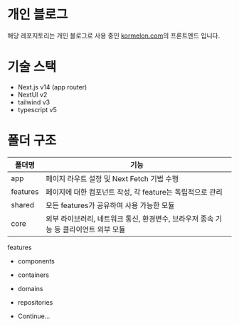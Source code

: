 # 개인 블로그

해당 레포지토리는 개인 블로그로 사용 중인 [kormelon.com](https://www.kormelon.com/blog)의 프론트엔드 입니다.

# 기술 스택

- Next.js v14 (app router)
- NextUI v2
- tailwind v3
- typescript v5

# 폴더 구조

| 폴더명   | 기능                                                                                 |
| -------- | ------------------------------------------------------------------------------------ |
| app      | 페이지 라우트 설정 및 Next Fetch 기법 수행                                           |
| features | 페이지에 대한 컴포넌트 작성, 각 feature는 독립적으로 관리                            |
| shared   | 모든 features가 공유하여 사용 가능한 모듈                                            |
| core     | 외부 라이브러리, 네트워크 통신, 환경변수, 브라우저 종속 기능 등 클라이언트 외부 모듈 |

features

- components
- containers
- domains
- repositories

- Continue...

